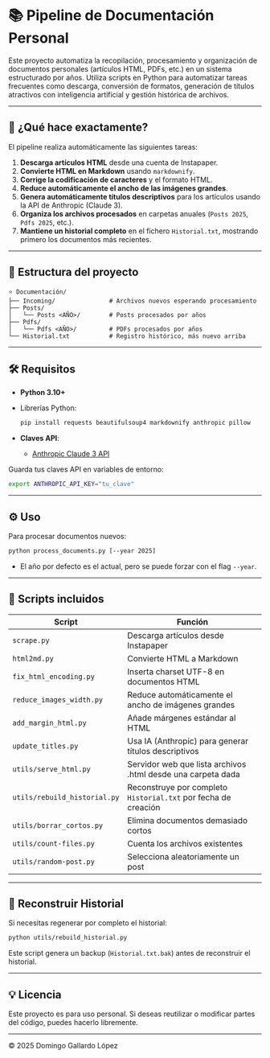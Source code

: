 # 📚 Pipeline de Documentación Personal

Este proyecto automatiza la recopilación, procesamiento y organización de documentos personales (artículos HTML, PDFs, etc.) en un sistema estructurado por años. Utiliza scripts en Python para automatizar tareas frecuentes como descarga, conversión de formatos, generación de títulos atractivos con inteligencia artificial y gestión histórica de archivos.

---

## 🚀 ¿Qué hace exactamente?

El pipeline realiza automáticamente las siguientes tareas:

1. **Descarga artículos HTML** desde una cuenta de Instapaper.
2. **Convierte HTML en Markdown** usando `markdownify`.
3. **Corrige la codificación de caracteres** y el formato HTML.
4. **Reduce automáticamente el ancho de las imágenes grandes**.
5. **Genera automáticamente títulos descriptivos** para los artículos usando la API de Anthropic (Claude 3).
6. **Organiza los archivos procesados** en carpetas anuales (`Posts 2025`, `Pdfs 2025`, etc.).
7. **Mantiene un historial completo** en el fichero `Historial.txt`, mostrando primero los documentos más recientes.

---

## 📂 Estructura del proyecto

```
⭐️ Documentación/
├── Incoming/               # Archivos nuevos esperando procesamiento
├── Posts/
│   └── Posts <AÑO>/        # Posts procesados por años
├── Pdfs/
│   └── Pdfs <AÑO>/         # PDFs procesados por años
└── Historial.txt           # Registro histórico, más nuevo arriba
```

---

## 🛠 Requisitos

* **Python 3.10+**

* Librerías Python:

  ```bash
  pip install requests beautifulsoup4 markdownify anthropic pillow
  ```

* **Claves API**:

  * [Anthropic Claude 3 API](https://console.anthropic.com/settings/keys)

Guarda tus claves API en variables de entorno:

```bash
export ANTHROPIC_API_KEY="tu_clave"
```

---

## ⚙️ Uso

Para procesar documentos nuevos:

```bash
python process_documents.py [--year 2025]
```

* El año por defecto es el actual, pero se puede forzar con el flag `--year`.

---

## 📌 Scripts incluidos

| Script                       | Función                                                        |
| ---------------------------- | -------------------------------------------------------------- |
| `scrape.py`                  | Descarga artículos desde Instapaper                            |
| `html2md.py`                 | Convierte HTML a Markdown                                      |
| `fix_html_encoding.py`       | Inserta charset UTF-8 en documentos HTML                       |
| `reduce_images_width.py`     | Reduce automáticamente el ancho de imágenes grandes            |
| `add_margin_html.py`         | Añade márgenes estándar al HTML                                |
| `update_titles.py`           | Usa IA (Anthropic) para generar títulos descriptivos           |
| `utils/serve_html.py`        | Servidor web que lista archivos .html desde una carpeta dada   |
| `utils/rebuild_historial.py` | Reconstruye por completo `Historial.txt` por fecha de creación |
| `utils/borrar_cortos.py`     | Elimina documentos demasiado cortos                            |
| `utils/count-files.py`       | Cuenta los archivos existentes                                 |
| `utils/random-post.py`       | Selecciona aleatoriamente un post                              |

---

## 🔄 Reconstruir Historial

Si necesitas regenerar por completo el historial:

```bash
python utils/rebuild_historial.py
```

Este script genera un backup (`Historial.txt.bak`) antes de reconstruir el historial.

---

## 💡 Licencia

Este proyecto es para uso personal. Si deseas reutilizar o modificar partes del código, puedes hacerlo libremente.

---

© 2025 Domingo Gallardo López
